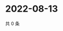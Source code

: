 # 2022-08-13

共 0 条

<!-- BEGIN WEIBO -->
<!-- 最后更新时间 Sat Aug 13 2022 20:27:49 GMT+0800 (China Standard Time) -->

<!-- END WEIBO -->

